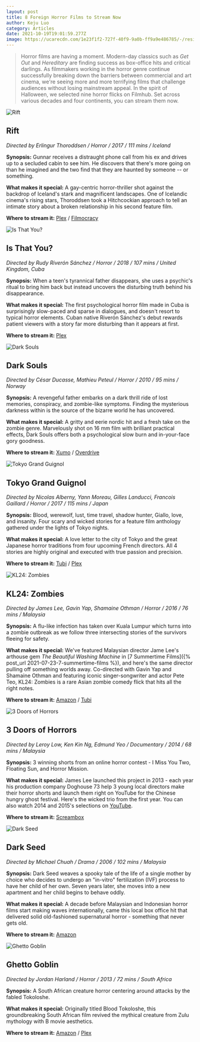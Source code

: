 ```yaml
---
layout: post
title: 8 Foreign Horror Films to Stream Now
author: Keju Luo
category: Articles
date: 2021-10-19T19:01:59.277Z
image: https://ucarecdn.com/1e23f1f2-727f-40f9-9a0b-ff9a9e486785/-/resize/1460x/-/format/auto/-/quality/smart/
---
```

> Horror films are having a moment. Modern-day classics such as *Get Out* and *Hereditary* are finding success as box-office hits and critical darlings. As filmmakers working in the horror genre continue successfully breaking down the barriers between commercial and art cinema, we're seeing more and more terrifying films that challenge audiences without losing mainstream appeal. 
> In the spirit of Halloween, we selected nine horror flicks on Filmhub. Set across various decades and four continents, you can stream them now.

![Rift](https://ucarecdn.com/aa40cd8b-8351-4eee-ad69-5a5816aab055/-/resize/1460x/-/format/auto/-/quality/smart/ "Rift")

## Rift

*Directed by Erlingur Thoroddsen / Horror / 2017 / 111 mins / Iceland*

**Synopsis:** Gunnar receives a distraught phone call from his ex and drives up to a secluded cabin to see him. He discovers that there's more going on than he imagined and the two find that they are haunted by someone -- or something.

**What makes it special:** A gay-centric horror-thriller shot against the backdrop of Iceland's stark and magnificent landscapes. One of Icelandic cinema's rising stars, Thoroddsen took a Hitchcockian approach to tell an intimate story about a broken relationship in his second feature film.

**Where to stream it:** [Plex](https://watch.plex.tv/movie/rift-2017) / [Filmocracy](https://filmocracy.com/movie/NTJiZDZlZTMtNDgwYS0xMWVhLTk3NGYtMDJhYzU3ODc3Mzlj/play)

![Is That You?](https://ucarecdn.com/67967fac-d419-438e-b485-b1e657cde19e/-/resize/1460x/-/format/auto/-/quality/smart/ "Is That You?")

## Is That You?

*Directed by Rudy Riverón Sánchez / Horror / 2018 / 107 mins / United Kingdom, Cuba*

**Synopsis:** When a teen's tyrannical father disappears, she uses a psychic's ritual to bring him back but instead uncovers the disturbing truth behind his disappearance.

**What makes it special:** The first psychological horror film made in Cuba is surprisingly slow-paced and sparse in dialogues, and doesn't resort to typical horror elements. Cuban native Riverón Sánchez's debut rewards patient viewers with a story far more disturbing than it appears at first.

**Where to stream it:** [Plex](https://watch.plex.tv/movie/is-that-you-2018)

![Dark Souls](https://ucarecdn.com/5a1ab8d3-f8af-4f5c-9dc9-5b8cd6b90f15/-/resize/1460x/-/format/auto/-/quality/smart/ "Dark Souls")

## Dark Souls

*Directed by César Ducasse, Mathieu Peteul / Horror / 2010 / 95 mins / Norway*

**Synopsis:** A revengeful father embarks on a dark thrill ride of lost memories, conspiracy, and zombie-like symptoms. Finding the mysterious darkness within is the source of the bizarre world he has uncovered.

**What makes it special:** A gritty and eerie nordic hit and a fresh take on the zombie genre. Marvelously shot on 16 mm film with brilliant practical effects, Dark Souls offers both a psychological slow burn and in-your-face gory goodness.

**Where to stream it:** [Xumo](https://www.xumo.tv/channel/9999300/alice-movies?v=XM00HCJ16L04Q2&p=8736) / [Overdrive](https://www.overdrive.com/media/6480444/dark-souls)

![Tokyo Grand Guignol](https://ucarecdn.com/356c3774-3b85-4ae7-92f0-47310bc546f0/-/resize/1460x/-/format/auto/-/quality/smart/ "Tokyo Grand Guignol")

## Tokyo Grand Guignol

*Directed by Nicolas Alberny, Yann Moreau, Gilles Landucci, Francois Gaillard / Horror / 2017 / 115 mins / Japan*

**Synopsis:** Blood, werewolf, lust, time travel, shadow hunter, Giallo, love, and insanity. Four scary and wicked stories for a feature film anthology gathered under the lights of Tokyo nights.

**What makes it special:** A love letter to the city of Tokyo and the great Japanese horror traditions from four upcoming French directors. All 4 stories are highly original and executed with true passion and precision.

**Where to stream it:** [Tubi](https://tubitv.com/movies/588295/tokyo-grand-guignol) / [Plex](https://watch.plex.tv/movie/tokyo-grand-guignol)

![KL24: Zombies](https://ucarecdn.com/2c17b339-5ac3-4ab3-b9c8-2809993254af/-/resize/1460x/-/format/auto/-/quality/smart/ "KL24: Zombies")

## KL24: Zombies

*Directed by James Lee, Gavin Yap, Shamaine Othman / Horror / 2016 / 76 mins / Malaysia*

**Synopsis:** A flu-like infection has taken over Kuala Lumpur which turns into a zombie outbreak as we follow three intersecting stories of the survivors fleeing for safety.

**What makes it special:** We've featured Malaysian director Jame Lee's arthouse gem *The Beautiful Washing Machine* in [7 Summertime Films]({% post_url 2021-07-23-7-summertime-films %}), and here's the same director pulling off something worlds away. Co-directed with Gavin Yap and Shamaine Othman and featuring iconic singer-songwriter and actor Pete Teo, KL24: Zombies is a rare Asian zombie comedy flick that hits all the right notes.

**Where to stream it:** [Amazon](https://www.amazon.com/KL24-Zombies-Sharifah-Amani/dp/B076H25XGC/) / [Tubi](https://tubitv.com/movies/574046/kl24-zombies)

![3 Doors of Horrors](https://ucarecdn.com/e70ea1c7-9763-4c27-9e98-20601cbf582b/-/resize/1460x/-/format/auto/-/quality/smart/ "3 Doors of Horrors")

## 3 Doors of Horrors

*Directed by Leroy Low, Ken Kin Ng, Edmund Yeo / Documentary / 2014 / 68 mins / Malaysia*

**Synopsis:** 3 winning shorts from an online horror contest - I Miss You Two, Floating Sun, and Horror Mission.

**What makes it special:** James Lee launched this project in 2013 - each year his production company Doghouse 73 help 3 young local directors make their horror shorts and launch them right on YouTube for the Chinese hungry ghost festival. Here's the wicked trio from the first year. You can also watch 2014 and 2015's selections on [YouTube](https://www.youtube.com/playlist?list=PL_I_xW06YeiTJ6FVRndvhh-edHogakANI).

**Where to stream it:** [Screambox](https://www.screambox.com/details-movie/614cf063550dad17c3e1cf16/3-doors-of-horrors)

![Dark Seed](https://ucarecdn.com/b12cb16d-0f5c-4b63-92ff-b8eddb5c3e30/-/resize/1460x/-/format/auto/-/quality/smart/ "Dark Seed")

## Dark Seed

*Directed by Michael Chuah / Drama / 2006 / 102 mins / Malaysia*

**Synopsis:** Dark Seed weaves a spooky tale of the life of a single mother by choice who decides to undergo an "in-vitro" fertilization (IVF) process to have her child of her own. Seven years later, she moves into a new apartment and her child begins to behave oddly.

**What makes it special:** A decade before Malaysian and Indonesian horror films start making waves internationally, came this local box office hit that delivered solid old-fashioned supernatural horror - something that never gets old.

**Where to stream it:** [Amazon](https://www.amazon.com/Dark-Seed-Wong-Sze-Zen/dp/B092RT2PXK/)

![Ghetto Goblin](https://ucarecdn.com/3b2ed6fa-5383-44d7-8d98-b55e49f3497c/-/resize/1460x/-/format/auto/-/quality/smart/ "Ghetto Goblin")

## Ghetto Goblin

*Directed by Jordan Harland / Horror / 2013 / 72 mins / South Africa*

**Synopsis:** A South African creature horror centering around attacks by the fabled Tokoloshe.

**What makes it special:** Originally titled Blood Tokoloshe, this groundbreaking South African film revived the mythical creature from Zulu mythology with B movie aesthetics.

**Where to stream it:** [Amazon](https://www.amazon.com/Ghetto-Goblin-Msimbithi-Mahamba/dp/B08FJC3YBL/) / [Plex](https://watch.plex.tv/movie/ghetto-goblin)
